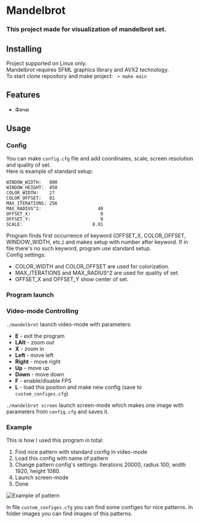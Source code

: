 # Mandelbrot
### This project made for visualization of mandelbrot set.

## Installing
Project supported on Linux only.  
Mandelbrot requires SFML graphics library and AVX2 technology.  
To start clone repository and make project: ``` > make main```  

## Features
* Фичи 

## Usage
### Config
You can make ```config.cfg``` file and add coordinates, scale, screen resolution and quality of set.  
Here is example of standard setup:
```
WINDOW_WIDTH:   800
WINDOW_HEIGHT:  450
COLOR_WIDTH:    27
COLOR_OFFSET:   81
MAX_ITERATIONS: 256
MAX_RADIUS^2:                     40
OFFSET_X:                          0
OFFSET_Y:                          0
SCALE:                          0.01
```
Program finds first occurrence of keyword (OFFSET_X, COLOR_OFFSET, WINDOW_WIDTH, etc.) and makes setup with number after keyword.
If in file there's no such keyword, program use standard setup.  
Config settings:  
* COLOR_WIDTH and COLOR_OFFSET are used for colorization.  
* MAX_ITERATIONS and MAX_RADIUS^2 are used for quality of set.  
* OFFSET_X and OFFSET_Y show center of set.  
### Program launch

### Video-mode Controlling

```./mandelbrot``` launch video-mode with parameters:
* **E**     - exit the program
* **LAlt**  - zoom out
* **X**     - zoom in
* **Left**  - move left
* **Right** - move right
* **Up**    - move up
* **Down**  - move down
* **F**     - enable/disable FPS
* **L**     - load this position and make new config (save to ```custom_configes.cfg```)

```./mandelbrot screen``` launch screen-mode which makes one image with parameters from ```config.cfg``` and saves it.  

### Example

This is how I used this program in total: 
1. Find nice pattern with standard config in video-mode
2. Load this config with name of pattern 
3. Change pattern config's settings: Iterations 20000, radius 100, width 1920, height 1080.
4. Launch screen-mode
5. Done 

![Example of pattern](https://github.com/amanakin/Mandelbrot/blob/main/images/Egg.jpg)


In file ```custom_configes.cfg``` you can find some configes for nice patterns.
In folder images you can find images of this patterns.


